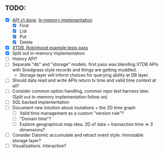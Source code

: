 ## TODO:
- [x] [API v1 done](https://github.com/elh/bitemporal/blob/main/db.go). [In memory implementation](https://github.com/elh/bitemporal/blob/main/memory.go)
    - [x] Find
    - [x] List
    - [x] Put
    - [x] Delete
- [x] [XTDB, Robinhood example tests pass](https://github.com/elh/bitemporal/blob/main/memory_examples_test.go)
- [x] Split out in-memory implementation
- [ ] History API?
- [ ] Separate "db" and "storage" models. first pass was blending XTDB APIs with Snodgrass style records and things are getting muddled.
    - Storage layer will inform choices for querying ability at DB layer.
- [ ] Should data read and write APIs return tx time and valid time context at all?
- [ ] Consider common option handling, common repo test harness later. (Split out in-memory implementation follow on)
- [ ] SQL backed implementation
- [ ] Document new intuition about mutations + the 2D time graph
    - [ ] Valid time management as a custom "version rule"?
    - [ ] "Domain time"?
    - [ ] Explore geographical map idea. 2D of data + transaction time => 3 dimensions?
- [ ] Consider Datomic accumulate and retract event style. Immutable storage layer?
- [ ] Visualizations. Interactive?
